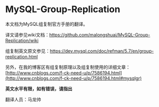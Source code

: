 # MySQL-Group-Replication

本文档为MySQL组复制官方手册的翻译。

译文请参见wiki文档：https://github.com/malongshuai/MySQL-Group-Replication/wiki

组复制英文原文参见：https://dev.mysql.com/doc/refman/5.7/en/group-replication.html

另外，在我的博客区有组复制原理以及组复制使用的详细文章：[http://www.cnblogs.com/f-ck-need-u/p/7586194.html](http://www.cnblogs.com/f-ck-need-u/p/7586194.html#mysqlgr)

**英文水平有限，如有错误，请指出**

翻译人员：马龙帅

